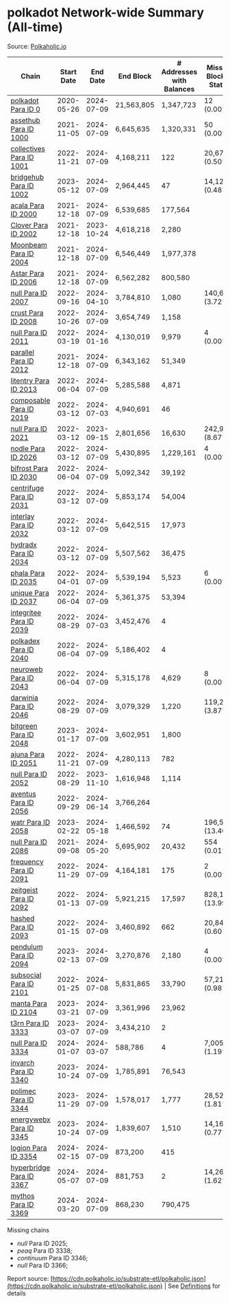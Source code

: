 # polkadot Network-wide Summary (All-time)

Source: [Polkaholic.io](https://polkaholic.io)


| Chain            | Start Date | End Date | End Block | # Addresses with Balances | Missing Blocks / Status |
| ---------------- | ---------- | ---------| --------- | ------------------------- | ----------------------- |
| [polkadot Para ID 0](/polkadot/0-polkadot) | 2020-05-26 | 2024-07-09 | 21,563,805 |  1,347,723 | 12 (0.00%)  |
| [assethub Para ID 1000](/polkadot/1000-assethub) | 2021-11-05 | 2024-07-09 | 6,645,635 |  1,320,331 | 50 (0.00%)  |
| [collectives Para ID 1001](/polkadot/1001-collectives) | 2022-11-21 | 2024-07-09 | 4,168,211 |  122 | 20,673 (0.50%)  |
| [bridgehub Para ID 1002](/polkadot/1002-bridgehub) | 2023-05-12 | 2024-07-09 | 2,964,445 |  47 | 14,121 (0.48%)  |
| [acala Para ID 2000](/polkadot/2000-acala) | 2021-12-18 | 2024-07-09 | 6,539,685 |  177,564 |    |
| [Clover Para ID 2002](/polkadot/2002-clover) | 2021-12-18 | 2023-10-24 | 4,618,218 |  2,280 |    |
| [Moonbeam Para ID 2004](/polkadot/2004-moonbeam) | 2021-12-18 | 2024-07-09 | 6,546,449 |  1,977,378 |    |
| [Astar Para ID 2006](/polkadot/2006-astar) | 2021-12-18 | 2024-07-09 | 6,562,282 |  800,580 |    |
| [null Para ID 2007](/polkadot/2007-kapex) | 2022-09-16 | 2024-04-10 | 3,784,810 |  1,080 | 140,668 (3.72%)  |
| [crust Para ID 2008](/polkadot/2008-crust) | 2022-10-26 | 2024-07-09 | 3,654,749 |  1,158 |    |
| [null Para ID 2011](/polkadot/2011-equilibrium) | 2022-03-19 | 2024-01-16 | 4,130,019 |  9,979 | 4 (0.00%)  |
| [parallel Para ID 2012](/polkadot/2012-parallel) | 2021-12-18 | 2024-07-09 | 6,343,162 |  51,349 |    |
| [litentry Para ID 2013](/polkadot/2013-litentry) | 2022-06-04 | 2024-07-09 | 5,285,588 |  4,871 |    |
| [composable Para ID 2019](/polkadot/2019-composable) | 2022-03-12 | 2024-07-03 | 4,940,691 |  46 |    |
| [null Para ID 2021](/polkadot/2021-efinity) | 2022-03-12 | 2023-09-15 | 2,801,656 |  16,630 | 242,949 (8.67%)  |
| [nodle Para ID 2026](/polkadot/2026-nodle) | 2022-03-12 | 2024-07-09 | 5,430,895 |  1,229,161 | 4 (0.00%)  |
| [bifrost Para ID 2030](/polkadot/2030-bifrost) | 2022-06-04 | 2024-07-09 | 5,092,342 |  39,192 |    |
| [centrifuge Para ID 2031](/polkadot/2031-centrifuge) | 2022-03-12 | 2024-07-09 | 5,853,174 |  54,004 |    |
| [interlay Para ID 2032](/polkadot/2032-interlay) | 2022-03-12 | 2024-07-09 | 5,642,515 |  17,973 |    |
| [hydradx Para ID 2034](/polkadot/2034-hydradx) | 2022-03-12 | 2024-07-09 | 5,507,562 |  36,475 |    |
| [phala Para ID 2035](/polkadot/2035-phala) | 2022-04-01 | 2024-07-09 | 5,539,194 |  5,523 | 6 (0.00%)  |
| [unique Para ID 2037](/polkadot/2037-unique) | 2022-06-04 | 2024-07-09 | 5,361,375 |  53,394 |    |
| [integritee Para ID 2039](/polkadot/2039-integritee) | 2022-08-29 | 2024-07-03 | 3,452,476 |  4 |    |
| [polkadex Para ID 2040](/polkadot/2040-polkadex) | 2022-06-04 | 2024-07-09 | 5,186,402 |  4 |    |
| [neuroweb Para ID 2043](/polkadot/2043-neuroweb) | 2022-06-04 | 2024-07-09 | 5,315,178 |  4,629 | 8 (0.00%)  |
| [darwinia Para ID 2046](/polkadot/2046-darwinia) | 2022-08-29 | 2024-07-09 | 3,079,329 |  1,220 | 119,220 (3.87%)  |
| [bitgreen Para ID 2048](/polkadot/2048-bitgreen) | 2023-01-17 | 2024-07-09 | 3,602,951 |  1,800 |    |
| [ajuna Para ID 2051](/polkadot/2051-ajuna) | 2022-11-21 | 2024-07-09 | 4,280,113 |  782 |    |
| [null Para ID 2052](/polkadot/2052-polkadot-parathread-2052) | 2022-08-29 | 2023-11-10 | 1,616,948 |  1,114 |    |
| [aventus Para ID 2056](/polkadot/2056-aventus) | 2022-09-29 | 2024-06-14 | 3,766,264 |   |    |
| [watr Para ID 2058](/polkadot/2058-watr) | 2023-02-22 | 2024-05-18 | 1,466,592 |  74 | 196,567 (13.40%)  |
| [null Para ID 2086](/polkadot/2086-kilt) | 2021-09-08 | 2024-05-20 | 5,695,902 |  20,432 | 554 (0.01%)  |
| [frequency Para ID 2091](/polkadot/2091-frequency) | 2022-11-29 | 2024-07-09 | 4,164,181 |  175 | 2 (0.00%)  |
| [zeitgeist Para ID 2092](/polkadot/2092-zeitgeist) | 2022-01-13 | 2024-07-09 | 5,921,215 |  17,597 | 828,192 (13.99%)  |
| [hashed Para ID 2093](/polkadot/2093-hashed) | 2022-01-15 | 2024-07-09 | 3,460,892 |  662 | 20,847 (0.60%)  |
| [pendulum Para ID 2094](/polkadot/2094-pendulum) | 2023-02-13 | 2024-07-09 | 3,270,876 |  2,180 | 4 (0.00%)  |
| [subsocial Para ID 2101](/polkadot/2101-subsocial) | 2022-01-25 | 2024-07-08 | 5,831,865 |  33,790 | 57,214 (0.98%)  |
| [manta Para ID 2104](/polkadot/2104-manta) | 2023-03-21 | 2024-07-09 | 3,361,996 |  23,962 |    |
| [t3rn Para ID 3333](/polkadot/3333-t3rn) | 2023-03-07 | 2024-07-09 | 3,434,210 |  2 |    |
| [null Para ID 3334](/polkadot/3334-polkadot-parathread-3334) | 2024-01-07 | 2024-03-07 | 588,786 |  4 | 7,005 (1.19%)  |
| [invarch Para ID 3340](/polkadot/3340-invarch) | 2023-10-24 | 2024-07-09 | 1,785,891 |  76,543 |    |
| [polimec Para ID 3344](/polkadot/3344-polimec) | 2023-11-29 | 2024-07-09 | 1,578,017 |  1,777 | 28,527 (1.81%)  |
| [energywebx Para ID 3345](/polkadot/3345-energywebx) | 2023-10-24 | 2024-07-09 | 1,839,607 |  1,510 | 14,163 (0.77%)  |
| [logion Para ID 3354](/polkadot/3354-logion) | 2024-02-15 | 2024-07-09 | 873,200 |  415 |    |
| [hyperbridge Para ID 3367](/polkadot/3367-hyperbridge) | 2024-05-07 | 2024-07-09 | 881,753 |  2 | 14,262 (1.62%)  |
| [mythos Para ID 3369](/polkadot/3369-mythos) | 2024-03-20 | 2024-07-09 | 868,230 |  790,475 |    |

Missing chains


* *null* Para ID 2025; 
* *peaq* Para ID 3338; 
* *continuum* Para ID 3346; 
* *null* Para ID 3366; 

Report source: [https://cdn.polkaholic.io/substrate-etl/polkaholic.json](https://cdn.polkaholic.io/substrate-etl/polkaholic.json) | See [Definitions](/DEFINITIONS.md) for details
